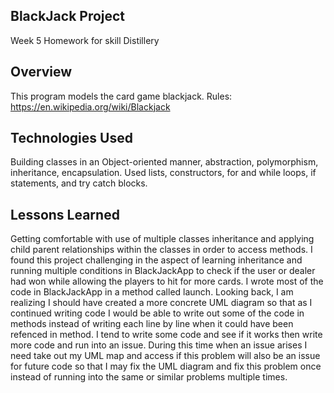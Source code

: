 ## BlackJack Project

Week 5 Homework for skill Distillery

## Overview
This program models the card game blackjack. 
Rules: https://en.wikipedia.org/wiki/Blackjack



## Technologies Used
Building classes in an Object-oriented manner, abstraction, polymorphism, inheritance, encapsulation. Used lists, constructors, for and while loops, if statements, and try catch blocks.

## Lessons Learned
Getting comfortable with use of multiple classes inheritance and applying child parent relationships within the classes in order to access methods. I found this project challenging in the aspect of learning inheritance and running multiple conditions in BlackJackApp to check if the user or dealer had won while allowing the players to hit for more cards. I wrote most of the code in BlackJackApp in a method called launch. Looking back, I am realizing I should have created a more concrete UML diagram so that as I continued writing code I would be able to write out some of the code in methods instead of writing each line by line when it could have been refenced in method. I tend to write some code and see if it works then write more code and run into an issue. During this time when an issue arises I need take out my UML map and access if this problem will also be an issue for future code so that I may fix the UML diagram and fix this problem once instead of running into the same or similar problems multiple times. 